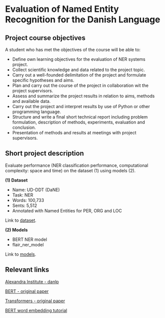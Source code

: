 # Evaluation of Named Entity Recognition for the Danish Language

## Project course objectives

A student who has met the objectives of the course will be able to:
- Define own learning objectives for the evaluation of NER systems project.
- Collect scientific knowledge and data related to the project topic.
- Carry out a well-founded delimitation of the project and formulate specific hypotheses and aims.
- Plan and carry out the course of the project in collaboration wit the project supervisors.
- Assess and summarize the project results in relation to aims, methods and available data.
- Carry out the project and interpret results by use of Python or other programming language.
- Structure and write a final short technical report including problem formulation, description of methods, experiments, evaluation and conclusion.
- Presentation of methods and results at meetings with project supervisors.

## Short project description

Evaluate performance (NER classification performance, computational complexity: space and time) on the dataset (1) using models (2).

**(1) Dataset**

- Name: UD-DDT (DaNE)
- Task: NER
- Words: 100,733
- Sents: 5,512
- Annotated with Named Entities for PER, ORG and LOC

Link to [dataset](https://github.com/alexandrainst/danlp/blob/master/docs/docs/datasets.md).

**(2) Models**

- BERT NER model
- flair_ner_model

Link to [models](https://github.com/alexandrainst/danlp/tree/master/danlp/models).

## Relevant links

[Alexandra Institute - danlp](https://github.com/alexandrainst/danlp)

[BERT - original paper](https://arxiv.org/pdf/1810.04805.pdf)

[Transformers - original paper](https://arxiv.org/pdf/1706.03762.pdf)

[BERT word embedding tutorial](https://mccormickml.com/2019/05/14/BERT-word-embeddings-tutorial/)